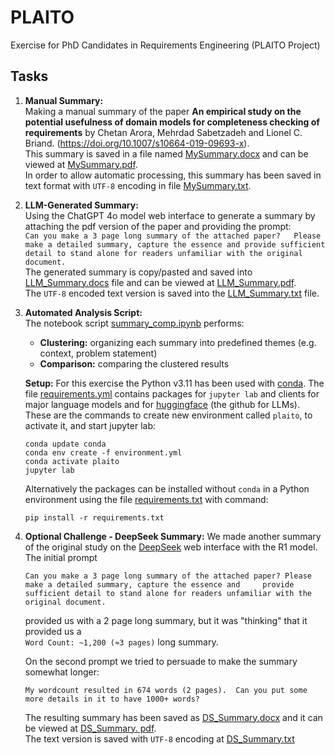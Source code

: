 # PLAITO
Exercise for PhD Candidates in Requirements Engineering (PLAITO Project)

## Tasks
1. **Manual Summary:**  
Making a manual summary of the paper **An empirical study on the potential usefulness of domain models for completeness checking of requirements** by Chetan Arora, Mehrdad Sabetzadeh and Lionel C. Briand. (https://doi.org/10.1007/s10664-019-09693-x).  
This summary is saved in a file named [MySummary.docx](./MySummary.docx) and can be viewed at [MySummary.pdf](./MySummary.pdf).  
In order to allow automatic processing, this summary has been saved in text format with `UTF-8` encoding in file [MySummary.txt](./MySummary.txt).

2. **LLM-Generated Summary:**  
Using the ChatGPT 4o model web interface to generate a summary by attaching the pdf version of the paper and providing the prompt:  
`Can you make a 3 page long summary of the attached paper?  
Please make a detailed summary, capture the essence and provide sufficient detail to stand alone for readers unfamiliar with the original document.`  
The generated summary is copy/pasted and saved into [LLM_Summary.docs](./LLM_Summary.docx) file and can be viewed at [LLM_Summary.pdf](./LLM_Summary.pdf).  
The `UTF-8` encoded text version is saved into the [LLM_Summary.txt](./LLM_Summary.txt) file.

3. **Automated Analysis Script:**  
The notebook script [summary_comp.ipynb](./summary_comp.ipynb) performs:
   - **Clustering:** organizing each summary into predefined themes (e.g. context, problem statement)
   - **Comparison:** comparing the clustered results  

    **Setup:** For this exercise the Python v3.11 has been used with [conda](https://www.anaconda.com/docs/getting-started/miniconda/install). The file [requirements.yml](./requirements.yml) contains packages for `jupyter lab` and clients for major language models and for [huggingface](https://huggingface.co/) (the github for LLMs).  
    These are the commands to create new environment called `plaito`, to activate it, and start jupyter lab:
    ```
    conda update conda
    conda env create -f environment.yml
    conda activate plaito
    jupyter lab
    ```  
    Alternatively the packages can be installed without `conda` in a Python environment using the file [requirements.txt](requirements.txt) with command:  
    ```
    pip install -r requirements.txt
    ```

4. **Optional Challenge - DeepSeek Summary:**
We made another summary of the original study on the [DeepSeek](https://chat.deepseek.com/) web interface with the R1 model.  
The initial prompt
    ```
    Can you make a 3 page long summary of the attached paper? Please make a detailed summary, capture the essence and     provide sufficient detail to stand alone for readers unfamiliar with the original document.
    ```
    provided us with a 2 page long summary, but it was "thinking" that it provided us a  
    `Word Count: ~1,200 (≈3 pages)` long summary.
    
    On the second prompt we tried to persuade to make the summary somewhat longer:
    ```
    My wordcount resulted in 674 words (2 pages).  Can you put some more details in it to have 1000+ words?
    ```
    
    The resulting summary has been saved as [DS_Summary.docx](./DS_Summary.docx) and it can be viewed at [DS_Summary.    pdf](./DS_Summary.pdf).  
    The text version is saved with `UTF-8` encoding at [DS_Summary.txt](./DS_Summary.txt)